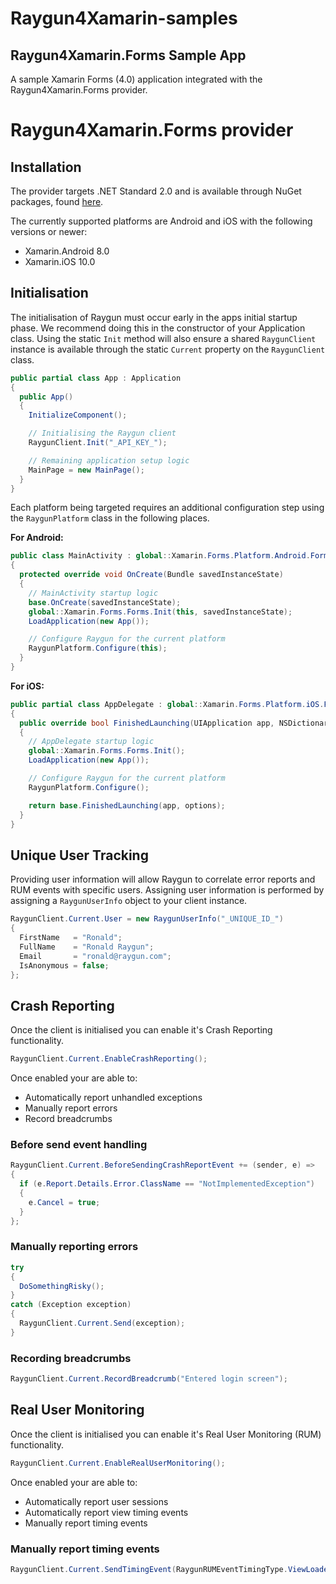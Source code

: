 # Raygun4Xamarin-samples

## Raygun4Xamarin.Forms Sample App

A sample Xamarin Forms (4.0) application integrated with the Raygun4Xamarin.Forms provider.

# Raygun4Xamarin.Forms provider

## Installation

The provider targets .NET Standard 2.0 and is available through NuGet packages, found [here](https://www.nuget.org/packages/raygun4xamarin.forms/).

The currently supported platforms are Android and iOS with the following versions or newer:
 
 * Xamarin.Android 8.0
 * Xamarin.iOS 10.0

## Initialisation

The initialisation of Raygun must occur early in the apps initial startup phase. We recommend doing this in the constructor of your Application class. Using the static `Init` method will also ensure a shared `RaygunClient` instance is available through the static `Current` property on the `RaygunClient` class.

``` csharp
public partial class App : Application
{
  public App()
  {
    InitializeComponent();

    // Initialising the Raygun client 
    RaygunClient.Init("_API_KEY_");

    // Remaining application setup logic
    MainPage = new MainPage();
  }
}
```

Each platform being targeted requires an additional configuration step using the `RaygunPlatform` class in the following places. 

**For Android:**

``` csharp
public class MainActivity : global::Xamarin.Forms.Platform.Android.FormsAppCompatActivity
{
  protected override void OnCreate(Bundle savedInstanceState)
  {
    // MainActivity startup logic
    base.OnCreate(savedInstanceState);
    global::Xamarin.Forms.Forms.Init(this, savedInstanceState);
    LoadApplication(new App());

    // Configure Raygun for the current platform
    RaygunPlatform.Configure(this);
  }
}
```

**For iOS:**

``` csharp
public partial class AppDelegate : global::Xamarin.Forms.Platform.iOS.FormsApplicationDelegate
{
  public override bool FinishedLaunching(UIApplication app, NSDictionary options)
  {
    // AppDelegate startup logic
    global::Xamarin.Forms.Forms.Init();
    LoadApplication(new App());

    // Configure Raygun for the current platform
    RaygunPlatform.Configure();

    return base.FinishedLaunching(app, options);
  }
}
```

## Unique User Tracking

Providing user information will allow Raygun to correlate error reports and RUM events with specific users.
Assigning user information is performed by assigning a `RaygunUserInfo` object to your client instance. 

``` csharp
RaygunClient.Current.User = new RaygunUserInfo("_UNIQUE_ID_")
{
  FirstName   = "Ronald";
  FullName    = "Ronald Raygun";
  Email       = "ronald@raygun.com";
  IsAnonymous = false;
};
```

## Crash Reporting

Once the client is initialised you can enable it's Crash Reporting functionality.

``` csharp
RaygunClient.Current.EnableCrashReporting();
```

Once enabled your are able to:
* Automatically report unhandled exceptions
* Manually report errors
* Record breadcrumbs

### Before send event handling

``` csharp
RaygunClient.Current.BeforeSendingCrashReportEvent += (sender, e) =>
{
  if (e.Report.Details.Error.ClassName == "NotImplementedException")
  {
   	e.Cancel = true;
  }
};
```

### Manually reporting errors

``` csharp
try
{
  DoSomethingRisky();
}
catch (Exception exception)
{
  RaygunClient.Current.Send(exception);
}
```

### Recording breadcrumbs

``` csharp
RaygunClient.Current.RecordBreadcrumb("Entered login screen");
```

## Real User Monitoring

Once the client is initialised you can enable it's Real User Monitoring (RUM) functionality.

``` csharp
RaygunClient.Current.EnableRealUserMonitoring();
```

Once enabled your are able to:
* Automatically report user sessions
* Automatically report view timing events
* Manually report timing events

### Manually report timing events

``` csharp
RaygunClient.Current.SendTimingEvent(RaygunRUMEventTimingType.ViewLoaded, "TestView", 123);
```
